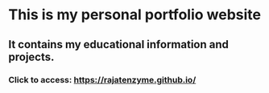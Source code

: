 # This is my personal portfolio website
## It contains my educational information and projects.
### Click to access: https://rajatenzyme.github.io/
